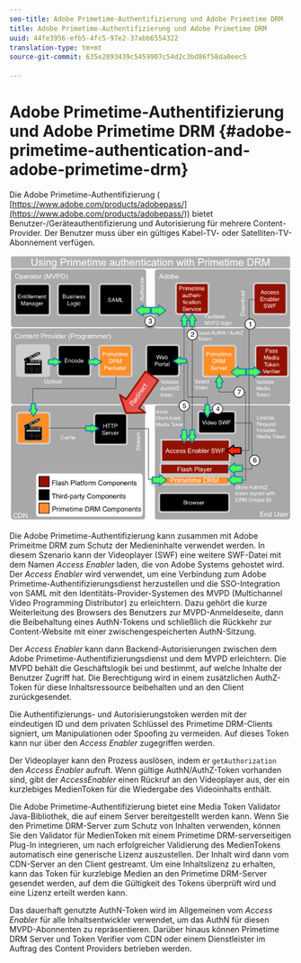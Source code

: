 ```yaml
---
seo-title: Adobe Primetime-Authentifizierung und Adobe Primetime DRM
title: Adobe Primetime-Authentifizierung und Adobe Primetime DRM
uuid: 44fe3956-efb5-4fc5-97e2-37abb6554322
translation-type: tm+mt
source-git-commit: 635e2893439c5459907c54d2c3bd86f58da0eec5

---
```



# Adobe Primetime-Authentifizierung und Adobe Primetime DRM {#adobe-primetime-authentication-and-adobe-primetime-drm}

Die Adobe Primetime-Authentifizierung ( [https://www.adobe.com/products/adobepass/](https://www.adobe.com/products/adobepass/)) bietet Benutzer-/Geräteauthentifizierung und Autorisierung für mehrere Content-Provider. Der Benutzer muss über ein gültiges Kabel-TV- oder Satelliten-TV-Abonnement verfügen.

<!--<a id="fig_cln_bc2_44"></a>-->

![](assets/AdobePass_web.png)

Die Adobe Primetime-Authentifizierung kann zusammen mit Adobe Primeitme DRM zum Schutz der Medieninhalte verwendet werden. In diesem Szenario kann der Videoplayer (SWF) eine weitere SWF-Datei mit dem Namen *Access Enabler* laden, die von Adobe Systems gehostet wird. Der *Access Enabler* wird verwendet, um eine Verbindung zum Adobe Primetime-Authentifizierungsdienst herzustellen und die SSO-Integration von SAML mit den Identitäts-Provider-Systemen des MVPD (Multichannel Video Programming Distributor) zu erleichtern. Dazu gehört die kurze Weiterleitung des Browsers des Benutzers zur MVPD-Anmeldeseite, dann die Beibehaltung eines AuthN-Tokens und schließlich die Rückkehr zur Content-Website mit einer zwischengespeicherten AuthN-Sitzung.

Der *Access Enabler* kann dann Backend-Autorisierungen zwischen dem Adobe Primetime-Authentifizierungsdienst und dem MVPD erleichtern. Die MVPD behält die Geschäftslogik bei und bestimmt, auf welche Inhalte der Benutzer Zugriff hat. Die Berechtigung wird in einem zusätzlichen AuthZ-Token für diese Inhaltsressource beibehalten und an den Client zurückgesendet.

Die Authentifizierungs- und Autorisierungstoken werden mit der eindeutigen ID und dem privaten Schlüssel des Primetime DRM-Clients signiert, um Manipulationen oder Spoofing zu vermeiden. Auf dieses Token kann nur über den *Access Enabler* zugegriffen werden.

Der Videoplayer kann den Prozess auslösen, indem er `getAuthorization` den *Access Enabler* aufruft. Wenn gültige AuthN/AuthZ-Token vorhanden sind, gibt der *AccessEnabler* einen Rückruf an den Videoplayer aus, der ein kurzlebiges MedienToken für die Wiedergabe des Videoinhalts enthält.

Die Adobe Primetime-Authentifizierung bietet eine Media Token Validator Java-Bibliothek, die auf einem Server bereitgestellt werden kann. Wenn Sie den Primetime DRM-Server zum Schutz von Inhalten verwenden, können Sie den Validator für MedienToken mit einem Primetime DRM-serverseitigen Plug-In integrieren, um nach erfolgreicher Validierung des MedienTokens automatisch eine generische Lizenz auszustellen. Der Inhalt wird dann vom CDN-Server an den Client gestreamt. Um eine Inhaltslizenz zu erhalten, kann das Token für kurzlebige Medien an den Primetime DRM-Server gesendet werden, auf dem die Gültigkeit des Tokens überprüft wird und eine Lizenz erteilt werden kann.

Das dauerhaft genutzte AuthN-Token wird im Allgemeinen vom *Access Enabler* für alle Inhaltsentwickler verwendet, um das AuthN für diesen MVPD-Abonnenten zu repräsentieren. Darüber hinaus können Primetime DRM Server und Token Verifier vom CDN oder einem Dienstleister im Auftrag des Content Providers betrieben werden.